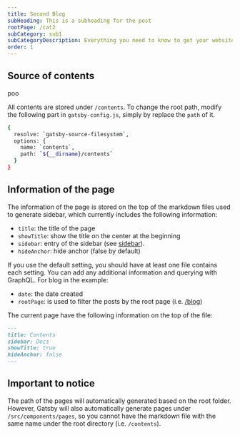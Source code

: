 ```yaml
---
title: Second Blog
subHeading: This is a subheading for the post
rootPage: /cat2
subCategory: sub1
subCategoryDescription: Everything you need to know to get your website up and running.
order: 1
---
```


## Source of contents

poo

All contents are stored under `/contents`. To change the root path, modify the following part in `gatsby-config.js`, simply by replace the `path` of it.

```sh
{
  resolve: `gatsby-source-filesystem`,
  options: {
    name: `contents`,
    path: `${__dirname}/contents`
  }
}
```

## Information of the page

The information of the page is stored on the top of the markdown files used to generate sidebar, which currently includes the following information:

- `title`: the title of the page
- `showTitle`: show the title on the center at the beginning
- `sidebar`: entry of the sidebar (see [sidebar](/docs/guide/sidebar)).
- `hideAnchor`: hide anchor (false by default)

If you use the default setting, you should have at least one file contains each setting. You can add any additional information and querying with GraphQL. For blog in the example:

- `date`: the date created
- `rootPage`: is used to filter the posts by the root page (i.e. [/blog](/blog))

The current page have the following information on the top of the file:

```markdown
---
title: Contents
sidebar: Docs
showTitle: true
hideAnchor: false
---
```

## Important to notice

The path of the pages will automatically generated based on the root folder. However, Gatsby will also automatically generate pages under `/src/components/pages`, so you cannot have the markdown file with the same name under the root directory (i.e. `/contents`).
